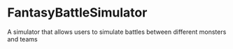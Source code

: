 # FantasyBattleSimulator
A simulator that allows users to simulate battles between different monsters and teams
